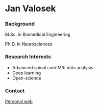 # Jan Valosek

### Background

M.Sc. in Biomedical Engineering

Ph.D. in Neurosciences

### Research Interests

* Advanced spinal cord MRI data analysis
* Deep learning 
* Open-science

### Contact

[Personal web](https://janvalosek.com)